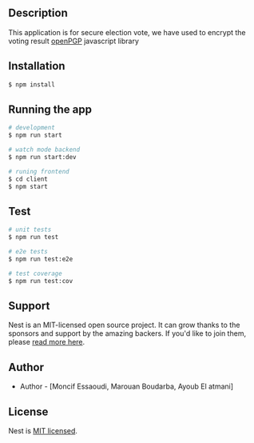 

## Description

This application is for secure election vote, we have used to encrypt the voting result [openPGP](https://www.npmjs.com/package/openpgp) javascript library 

## Installation

```bash
$ npm install
```

## Running the app

```bash
# development
$ npm run start

# watch mode backend 
$ npm run start:dev

# runing frontend
$ cd client
$ npm start


```

## Test

```bash
# unit tests
$ npm run test

# e2e tests
$ npm run test:e2e

# test coverage
$ npm run test:cov
```

## Support

Nest is an MIT-licensed open source project. It can grow thanks to the sponsors and support by the amazing backers. If you'd like to join them, please [read more here](https://docs.nestjs.com/support).

## Author

- Author - [Moncif Essaoudi, Marouan Boudarba, Ayoub El atmani]


## License

  Nest is [MIT licensed](LICENSE).
